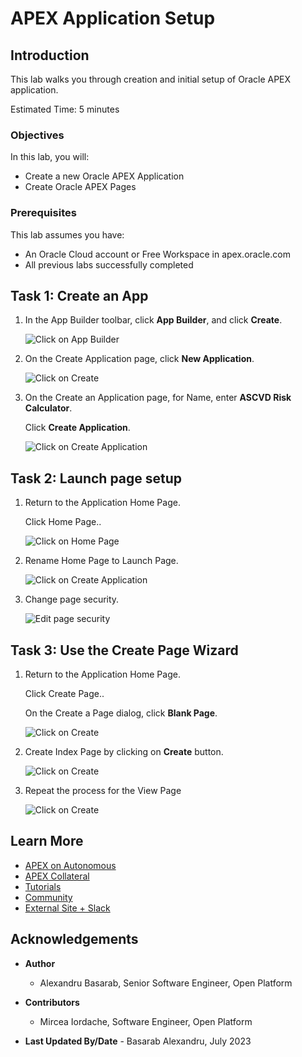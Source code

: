 # APEX Application Setup

## Introduction

This lab walks you through creation and initial setup of Oracle APEX application.

Estimated Time: 5 minutes

### Objectives

In this lab, you will:

* Create a new Oracle APEX Application
* Create Oracle APEX Pages

### Prerequisites

This lab assumes you have:

* An Oracle Cloud account or Free Workspace in apex.oracle.com
* All previous labs successfully completed

## Task 1: Create an App

1. In the App Builder toolbar, click **App Builder**, and click **Create**.

    ![Click on App Builder](images/app-builder.png)

2. On the Create Application page, click **New Application**.

    ![Click on Create](images/new-app.png)

3. On the Create an Application page, for Name, enter **ASCVD Risk Calculator**.

    Click **Create Application**.

    ![Click on Create Application](images/app-details.png)

## Task 2: Launch page setup

1. Return to the Application Home Page.

   Click Home Page..

   ![Click on Home Page](images/edit-home-page.png)

2. Rename Home Page to Launch Page.

    ![Click on Create Application](images/rename-home-page.png)

3. Change page security.

    ![Edit page security](images/page-security.png)

## Task 3: Use the Create Page Wizard

1. Return to the Application Home Page.

   Click Create Page..

   On the Create a Page dialog, click **Blank Page**.

   ![Click on Create](images/create-new-page.png)

2. Create Index Page by clicking on **Create** button.

   ![Click on Create](images/create-index-page.png)

3. Repeat the process for the View Page

   ![Click on Create](images/create-view-page.png)

## Learn More

* [APEX on Autonomous](https://apex.oracle.com/en/platform/apex-oracle-cloud/)
* [APEX Collateral](https://apex.oracle.com/en/)
* [Tutorials](https://apex.oracle.com/en/learn/tutorials/)
* [Community](hhttps://apex.oracle.com/community)
* [External Site + Slack](http://apex.world/)

## Acknowledgements

* **Author**
  * Alexandru Basarab, Senior Software Engineer, Open Platform

* **Contributors**
  * Mircea Iordache, Software Engineer, Open Platform

* **Last Updated By/Date** - Basarab Alexandru, July 2023
